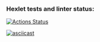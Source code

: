 ### Hexlet tests and linter status:
[![Actions Status](https://github.com/CommunistDoge94/frontend-project-46/actions/workflows/hexlet-check.yml/badge.svg)](https://github.com/CommunistDoge94/frontend-project-46/actions)

[![asciicast](https://asciinema.org/a/PqckfWqDaJNSgftbWTQM8Bj9z.svg)](https://asciinema.org/a/PqckfWqDaJNSgftbWTQM8Bj9z)